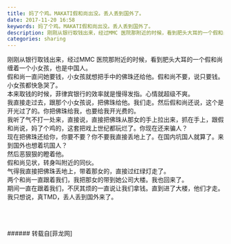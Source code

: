 ```yaml
---
title: 妈了个鸡。MAKATI假和尚出没。丢人丢到国外了。
date: 2017-11-20 16:58
keywords: 妈了个鸡。MAKATI假和尚出没。丢人丢到国外了。
description: 刚刚从银行取钱出来，经过MMC 医院那附近的时候，看到肥头大耳的一个假和尚缠着一个小女孩，也是中国人。假和尚一直问她要钱，小女孩就想把手中的佛珠还给他。假和尚不要，说只要钱。小女孩都快急哭了。本来取钱的时候，菲律宾银行的效率就是慢得发指。心情就超级不爽。我直接走过去，跟那个小女孩说，把佛珠给他。我们走。然后假和尚还说，这个是开光过了的。你把佛珠给我，也要给我开光费的。我听了气不打一处来，直接说，直接把佛珠从那女的手上拉出来，抓在手上，跟假和尚说，妈了个鸡的，这套把戏上世纪都玩烂了。你现在还来骗人？现在把佛珠还给你，你要不要？你不要我直接丢地上了。在国内坑国人就算了。来到国外也想着坑国人？然后恶狠狠的瞪着他。假和尚见状，转身叫附近的同伙。气得我直接把佛珠丢地上，带着那女的，直接过红绿灯走了。两个和尚一直跟着我们，我把那女的带到她公司大楼。我也回来了。期间一直在跟着我们，不厌其烦的一直说让我们拿钱。直到进了大楼，他们才走。我只想说，真TMD，丢人丢到国外来了。
categories: sharing
---
```

<td class="t_f" id="postmessage_987576">

刚刚从银行取钱出来，经过MMC 医院那附近的时候，看到肥头大耳的一个假和尚缠着一个小女孩，也是中国人。<br/>
假和尚一直问她要钱，小女孩就想把手中的佛珠还给他。假和尚不要，说只要钱。小女孩都快急哭了。<br/>
本来取钱的时候，菲律宾银行的效率就是慢得发指。心情就超级不爽。<br/>
我直接走过去，跟那个小女孩说，把佛珠给他。我们走。然后假和尚还说，这个是开光过了的。你把佛珠给我，也要给我开光费的。<br/>
我听了气不打一处来，直接说，直接把佛珠从那女的手上拉出来，抓在手上，跟假和尚说，妈了个鸡的，这套把戏上世纪都玩烂了。你现在还来骗人？<br/>
现在把佛珠还给你，你要不要？你不要我直接丢地上了。在国内坑国人就算了。来到国外也想着坑国人？<br/>
然后恶狠狠的瞪着他。<br/>
假和尚见状，转身叫附近的同伙。<br/>
气得我直接把佛珠丢地上，带着那女的，直接过红绿灯走了。<br/>
两个和尚一直跟着我们，我把那女的带到她公司大楼。我也回来了。<br/>
期间一直在跟着我们，不厌其烦的一直说让我们拿钱。直到进了大楼，他们才走。<br/>
我只想说，真TMD，丢人丢到国外来了。<br/>
<br/>
<br/>
<br/>
</td>
###### 转载自[菲龙网]
